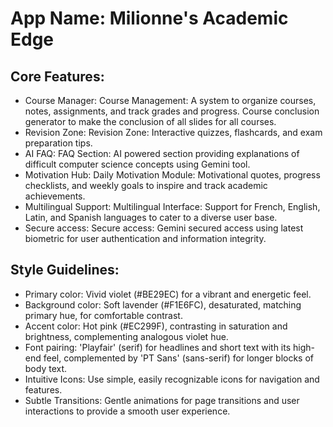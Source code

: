 # **App Name**: Milionne's Academic Edge

## Core Features:

- Course Manager: Course Management: A system to organize courses, notes, assignments, and track grades and progress. Course conclusion generator to make the conclusion of all slides for all courses.
- Revision Zone: Revision Zone: Interactive quizzes, flashcards, and exam preparation tips.
- AI FAQ: FAQ Section: AI powered section providing explanations of difficult computer science concepts using Gemini tool.
- Motivation Hub: Daily Motivation Module: Motivational quotes, progress checklists, and weekly goals to inspire and track academic achievements.
- Multilingual Support: Multilingual Interface: Support for French, English, Latin, and Spanish languages to cater to a diverse user base.
- Secure access: Secure access: Gemini secured access using latest biometric for user authentication and information integrity.

## Style Guidelines:

- Primary color: Vivid violet (#BE29EC) for a vibrant and energetic feel.
- Background color: Soft lavender (#F1E6FC), desaturated, matching primary hue, for comfortable contrast.
- Accent color: Hot pink (#EC299F), contrasting in saturation and brightness, complementing analogous violet hue.
- Font pairing: 'Playfair' (serif) for headlines and short text with its high-end feel, complemented by 'PT Sans' (sans-serif) for longer blocks of body text.
- Intuitive Icons: Use simple, easily recognizable icons for navigation and features.
- Subtle Transitions: Gentle animations for page transitions and user interactions to provide a smooth user experience.
